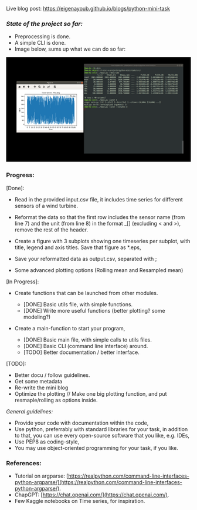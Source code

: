 Live blog post:  https://eigenayoub.github.io/blogs/python-mini-task


### *State of the project so far:*

* Preprocessing is done.
* A simple CLI is done. 
* Image below, sums up what we can do so far:

![progress](media/progressV0.png)

### Progress:

[Done]:

* Read in the provided input.csv file, it includes time series for different sensors of a wind turbine.

* Reformat the data so that the first row includes the sensor name (from line 7) and the unit (from line 8) in the format <sensorname>_[<unit>] (excluding < and >), remove the rest of the header.

* Create a figure with 3 subplots showing one timeseries per subplot, with title, legend and axis titles. Save that figure as *.eps,

* Save your reformatted data as output.csv, separated with ;

* Some advanced plotting options (Rolling mean and Resampled mean)

[In Progress]:

* Create functions that can be launched from other modules. 
    * [DONE]  Basic utils file, with simple functions.
    * [DONE]  Write more useful functions (better plotting? some modeling?)

* Create a main-function to start your program,
    * [DONE]  Basic main file, with simple calls to utils files.
    * [DONE]  Basic CLI (command line interface) around.
    * [TODO]  Better documentation /  better interface.

[TODO]:
* Better docu / follow guidelines.
* Get some metadata
* Re-write  the mini blog
* Optimize the plotting // Make one big plotting function, and put resmaple/rolling as options inside.

*General guidelines:*

* Provide your code with documentation within the code,
* Use python, preferrably with standard libraries for your task, in addition to that, you can use every open-source software that you like, e.g. IDEs,
* Use PEP8 as coding-style,
* You may use object-oriented programming for your task, if you like.

### References:
* Tutorial on argparse: [https://realpython.com/command-line-interfaces-python-argparse/](https://realpython.com/command-line-interfaces-python-argparse/).
* ChapGPT: [https://chat.openai.com/](https://chat.openai.com/).
* Few Kaggle notebooks on Time series, for inspiration.
